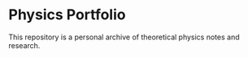 # Physics Portfolio

This repository is a personal archive of theoretical physics notes and research.